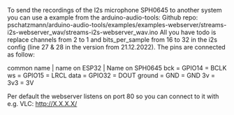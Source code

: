 To send the recordings of the I2s microphone SPH0645 to another system you can use a example from the arduino-audio-tools:
Github repo: pschatzmann/arduino-audio-tools/examples/examples-webserver/streams-i2s-webserver_wav/streams-i2s-webserver_wav.ino
All you have todo is replace channels from 2 to 1 and bits_per_sample from 16 to 32 in the i2s config (line 27 & 28 in the version from 21.12.2022).
The pins are connected as follow:

common name | name on ESP32 | Name on SPH0645
bck    = GPIO14 = BCLK 
ws     = GPIO15 = LRCL
data   = GPIO32 = DOUT
ground = GND    = GND
3v     = 3v3    = 3V

Per default the webserver listens on port 80 so you can connect to it with e.g. VLC:
http://X.X.X.X/